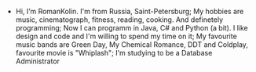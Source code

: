 - Hi, I’m RomanKolin. I'm from Russia, Saint-Petersburg;
My hobbies are music, cinematograph, fitness, reading, cooking. And definetely programming;
Now I can programm in Java, C# and Python (a bit). I like design and code and I'm willing to spend my time on it;
My favourite music bands are Green Day, My Chemical Romance, DDT and Coldplay, favourite movie is "Whiplash";
I'm studying to be a Database Administrator
